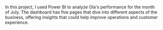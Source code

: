 In this project, I used Power BI to analyze Ola's performance for the month of July. The dashboard has five pages that dive into different aspects of the business, offering insights that could help improve operations and customer experience.

